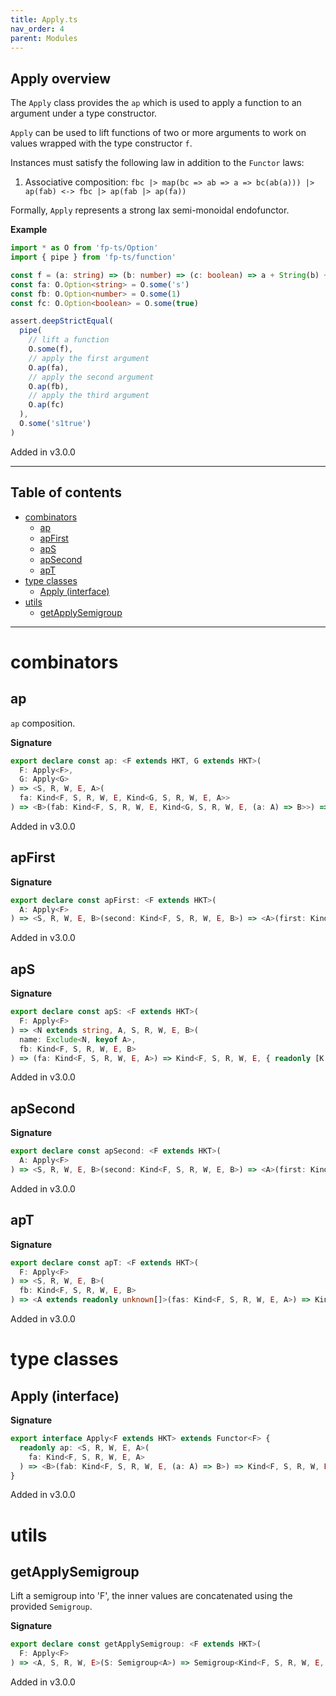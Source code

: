 ```yaml
---
title: Apply.ts
nav_order: 4
parent: Modules
---
```


## Apply overview

The `Apply` class provides the `ap` which is used to apply a function to an argument under a type constructor.

`Apply` can be used to lift functions of two or more arguments to work on values wrapped with the type constructor
`f`.

Instances must satisfy the following law in addition to the `Functor` laws:

1. Associative composition: `fbc |> map(bc => ab => a => bc(ab(a))) |> ap(fab) <-> fbc |> ap(fab |> ap(fa))`

Formally, `Apply` represents a strong lax semi-monoidal endofunctor.

**Example**

```ts
import * as O from 'fp-ts/Option'
import { pipe } from 'fp-ts/function'

const f = (a: string) => (b: number) => (c: boolean) => a + String(b) + String(c)
const fa: O.Option<string> = O.some('s')
const fb: O.Option<number> = O.some(1)
const fc: O.Option<boolean> = O.some(true)

assert.deepStrictEqual(
  pipe(
    // lift a function
    O.some(f),
    // apply the first argument
    O.ap(fa),
    // apply the second argument
    O.ap(fb),
    // apply the third argument
    O.ap(fc)
  ),
  O.some('s1true')
)
```

Added in v3.0.0

---

<h2 class="text-delta">Table of contents</h2>

- [combinators](#combinators)
  - [ap](#ap)
  - [apFirst](#apfirst)
  - [apS](#aps)
  - [apSecond](#apsecond)
  - [apT](#apt)
- [type classes](#type-classes)
  - [Apply (interface)](#apply-interface)
- [utils](#utils)
  - [getApplySemigroup](#getapplysemigroup)

---

# combinators

## ap

`ap` composition.

**Signature**

```ts
export declare const ap: <F extends HKT, G extends HKT>(
  F: Apply<F>,
  G: Apply<G>
) => <S, R, W, E, A>(
  fa: Kind<F, S, R, W, E, Kind<G, S, R, W, E, A>>
) => <B>(fab: Kind<F, S, R, W, E, Kind<G, S, R, W, E, (a: A) => B>>) => Kind<F, S, R, W, E, Kind<G, S, R, W, E, B>>
```

Added in v3.0.0

## apFirst

**Signature**

```ts
export declare const apFirst: <F extends HKT>(
  A: Apply<F>
) => <S, R, W, E, B>(second: Kind<F, S, R, W, E, B>) => <A>(first: Kind<F, S, R, W, E, A>) => Kind<F, S, R, W, E, A>
```

Added in v3.0.0

## apS

**Signature**

```ts
export declare const apS: <F extends HKT>(
  F: Apply<F>
) => <N extends string, A, S, R, W, E, B>(
  name: Exclude<N, keyof A>,
  fb: Kind<F, S, R, W, E, B>
) => (fa: Kind<F, S, R, W, E, A>) => Kind<F, S, R, W, E, { readonly [K in N | keyof A]: K extends keyof A ? A[K] : B }>
```

Added in v3.0.0

## apSecond

**Signature**

```ts
export declare const apSecond: <F extends HKT>(
  A: Apply<F>
) => <S, R, W, E, B>(second: Kind<F, S, R, W, E, B>) => <A>(first: Kind<F, S, R, W, E, A>) => Kind<F, S, R, W, E, B>
```

Added in v3.0.0

## apT

**Signature**

```ts
export declare const apT: <F extends HKT>(
  F: Apply<F>
) => <S, R, W, E, B>(
  fb: Kind<F, S, R, W, E, B>
) => <A extends readonly unknown[]>(fas: Kind<F, S, R, W, E, A>) => Kind<F, S, R, W, E, readonly [...A, B]>
```

Added in v3.0.0

# type classes

## Apply (interface)

**Signature**

```ts
export interface Apply<F extends HKT> extends Functor<F> {
  readonly ap: <S, R, W, E, A>(
    fa: Kind<F, S, R, W, E, A>
  ) => <B>(fab: Kind<F, S, R, W, E, (a: A) => B>) => Kind<F, S, R, W, E, B>
}
```

Added in v3.0.0

# utils

## getApplySemigroup

Lift a semigroup into 'F', the inner values are concatenated using the provided `Semigroup`.

**Signature**

```ts
export declare const getApplySemigroup: <F extends HKT>(
  F: Apply<F>
) => <A, S, R, W, E>(S: Semigroup<A>) => Semigroup<Kind<F, S, R, W, E, A>>
```

Added in v3.0.0
